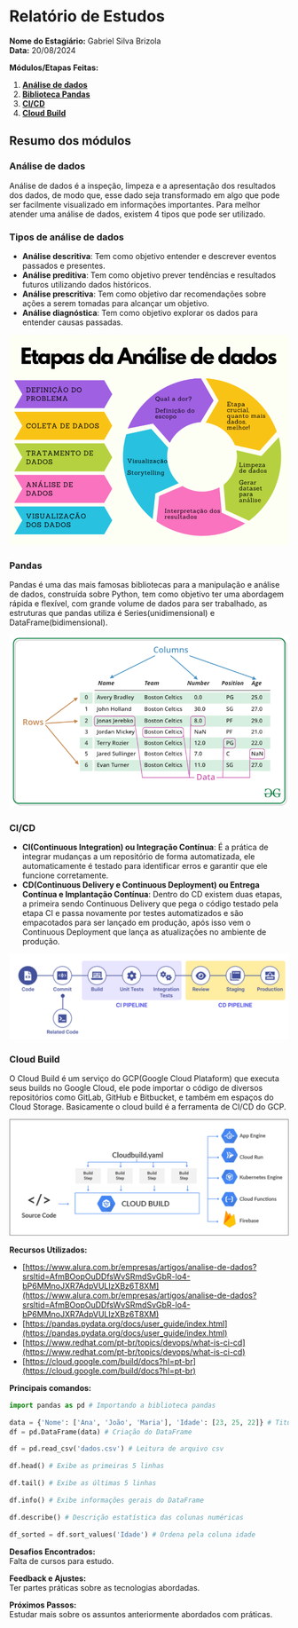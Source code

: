 # Relatório de Estudos

**Nome do Estagiário:** Gabriel Silva Brizola        
**Data:** 20/08/2024

**Módulos/Etapas Feitas:**  
1. **[Análise de dados](#dados)**
2. **[Biblioteca Pandas](#pandas)**
3. **[CI/CD](#cicd)**
4. **[Cloud Build](#build)**

## Resumo dos módulos 

### Análise de dados <a id = "dados"></a>
Análise de dados é a inspeção, limpeza e a apresentação dos resultados dos dados, de modo que, esse dado seja transformado em algo que pode ser facilmente visualizado em informações importantes. Para melhor atender uma análise de dados, existem 4 tipos que pode ser utilizado.

### Tipos de análise de dados
- **Análise descritiva**: Tem como objetivo entender e descrever eventos passados e presentes.
- **Análise preditiva**: Tem como objetivo prever tendências e resultados futuros utilizando dados históricos.
- **Análise prescritiva**: Tem como objetivo dar recomendações sobre ações a serem tomadas para alcançar um objetivo.
- **Análise diagnóstica**: Tem como objetivo explorar os dados para entender causas passadas.

![Análise de dados](imagens/dados.png)

### Pandas <a id = "pandas"></a>
Pandas é uma das mais famosas bibliotecas para a manipulação e análise de dados, construída sobre Python, tem como objetivo ter uma abordagem rápida e flexível, com grande volume de dados para ser trabalhado, as estruturas que pandas utiliza é Series(unidimensional) e DataFrame(bidimensional).

![Pandas](imagens/pandas-dataframe.png)

### CI/CD <a id = "cicd"></a>
- **CI(Continuous Integration) ou Integração Contínua**: É a prática de integrar mudanças a um repositório de forma automatizada, ele automaticamente é testado para identificar erros e garantir que ele funcione corretamente.
- **CD(Continuous Delivery e Continuous Deployment) ou Entrega Contínua e Implantação Contínua**: Dentro do CD existem duas etapas, a primeira sendo Continuous Delivery que pega o código testado pela etapa CI e passa novamente por testes automatizados e são empacotados para ser lançado em produção, após isso vem o Continuous Deployment que lança as atualizações no ambiente de produção.

![CI/CD](imagens/CI_CD.png)

### Cloud Build <a id = "build"></a>
O Cloud Build é um serviço do GCP(Google Cloud Plataform) que executa seus builds no Google Cloud, ele pode importar o código de diversos repositórios como GitLab, GitHub e Bitbucket, e também em espaços do Cloud Storage. Basicamente o cloud build é a ferramenta de CI/CD do GCP.

![Cloud Build](imagens/Diagrama_cloud_build.png)

**Recursos Utilizados:**  
- [https://www.alura.com.br/empresas/artigos/analise-de-dados?srsltid=AfmBOopOuDDfsWvSRmdSvGbR-lo4-bP6MMnoJXR7AdpVULlzXBz6T8XM](https://www.alura.com.br/empresas/artigos/analise-de-dados?srsltid=AfmBOopOuDDfsWvSRmdSvGbR-lo4-bP6MMnoJXR7AdpVULlzXBz6T8XM)
- [https://pandas.pydata.org/docs/user_guide/index.html](https://pandas.pydata.org/docs/user_guide/index.html)
- [https://www.redhat.com/pt-br/topics/devops/what-is-ci-cd](https://www.redhat.com/pt-br/topics/devops/what-is-ci-cd)
- [https://cloud.google.com/build/docs?hl=pt-br](https://cloud.google.com/build/docs?hl=pt-br)


**Principais comandos:**  
```python
import pandas as pd # Importando a biblioteca pandas
```
```python
data = {'Nome': ['Ana', 'João', 'Maria'], 'Idade': [23, 25, 22]} # Titulos das colunas e seus valores
df = pd.DataFrame(data) # Criação do DataFrame
```
```python
df = pd.read_csv('dados.csv') # Leitura de arquivo csv
```
```python
df.head() # Exibe as primeiras 5 linhas
```
```python
df.tail() # Exibe as últimas 5 linhas
```
```python
df.info() # Exibe informações gerais do DataFrame
```
```python
df.describe() # Descrição estatística das colunas numéricas
```
```python
df_sorted = df.sort_values('Idade') # Ordena pela coluna idade
```

**Desafios Encontrados:**  
Falta de cursos para estudo.

**Feedback e Ajustes:**  
Ter partes práticas sobre as tecnologias abordadas.

**Próximos Passos:**  
Estudar mais sobre os assuntos anteriormente abordados com práticas.